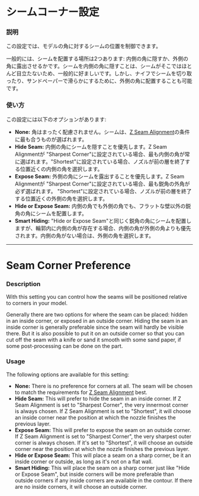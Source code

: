シームコーナー設定
====
### **説明**
この設定では、モデルの角に対するシームの位置を制御できます。

一般的には、シームを配置する場所は2つあります: 内側の角に隠すか、外側の角に露出させるかです。シームを内側の角に隠すことは、シームがそこではほとんど目立たないため、一般的に好ましいです。しかし、ナイフでシームを切り取ったり、サンドペーパーで滑らかにするために、外側の角に配置することも可能です。

### **使い方**
この設定には以下のオプションがあります:
* **None:** 角はまったく配慮されません。シームは、[Z Seam Alignment](z_seam_type.md)の条件に最も合うものが選ばれます。
* **Hide Seam:** 内側の角にシームを隠すことを優先します。Z Seam Alignmentが "Sharpest Corner"に設定されている場合、最も内側の角が常に選ばれます。"Shortest"に設定されている場合、ノズルが前の層を終了する位置近くの内側の角を選択します。
* **Expose Seam:** 外側の角にシームを露出することを優先します。Z Seam Alignmentが "Sharpest Corner"に設定されている場合、最も鋭角の外角が必ず選ばれます。 "Shortest"に設定されている場合、ノズルが前の層を終了する位置近くの外側の角を選択します。
* **Hide or Expose Seam:** 内側の角でも外側の角でも、フラットな壁以外の鋭角の角にシームを配置します。
* **Smart Hiding:** "Hide or Expose Seam"と同じく鋭角の角にシームを配置しますが、輪郭内に内側の角が存在する場合、内側の角が外側の角よりも優先されます。内側の角がない場合は、外側の角を選択します。

---

Seam Corner Preference
====
### **Description**
With this setting you can control how the seams will be positioned relative to corners in your model.

Generally there are two options for where the seam can be placed: hidden in an inside corner, or exposed in an outside corner. Hiding the seam in an inside corner is generally preferable since the seam will hardly be visible there. But it is also possible to put it on an outside corner so that you can cut off the seam with a knife or sand it smooth with some sand paper, if some post-processing can be done on the part.

### **Usage**
The following options are available for this setting:
* **None:** There is no preference for corners at all. The seam will be chosen to match the requirements for [Z Seam Alignment](z_seam_type.md) best.
* **Hide Seam:** This will prefer to hide the seam in an inside corner. If Z Seam Alignment is set to "Sharpest Corner", the very innermost corner is always chosen. If Z Seam Alignment is set to "Shortest", it will choose an inside corner near the position at which the nozzle finishes the previous layer.
* **Expose Seam:** This will prefer to expose the seam on an outside corner. If Z Seam Alignment is set to "Sharpest Corner", the very sharpest outer corner is always chosen. If it's set to "Shortest", it will choose an outside corner near the position at which the nozzle finishes the previous layer.
* **Hide or Expose Seam:** This will place a seam on a sharp corner, be it an inside corner or outside, as long as it's not on a flat wall.
* **Smart Hiding:** This will place the seam on a sharp corner just like "Hide or Expose Seam", but inside corners will be more preferable than outside corners if any inside corners are available in the contour. If there are no inside corners, it will choose an outside corner.